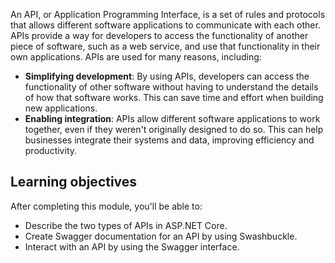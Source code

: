 An API, or Application Programming Interface, is a set of rules and protocols that allows different software applications to communicate with each other. APIs provide a way for developers to access the functionality of another piece of software, such as a web service, and use that functionality in their own applications. APIs are used for many reasons, including:

* **Simplifying development**: By using APIs, developers can access the functionality of other software without having to understand the details of how that software works. This can save time and effort when building new applications.
* **Enabling integration**: APIs allow different software applications to work together, even if they weren't originally designed to do so. This can help businesses integrate their systems and data, improving efficiency and productivity.

## Learning objectives

After completing this module, you'll be able to:

* Describe the two types of APIs in ASP.NET Core.
* Create Swagger documentation for an API by using Swashbuckle.
* Interact with an API by using the Swagger interface.

